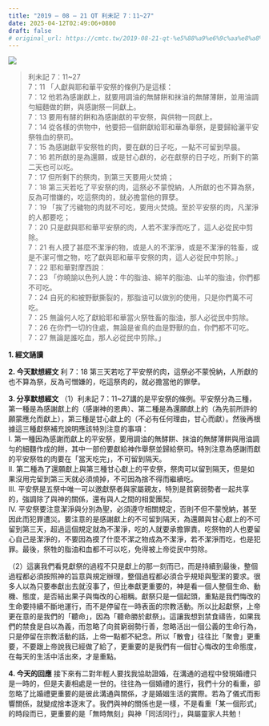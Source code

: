 ```yaml
---
title: "2019 – 08 – 21 QT 利未記 7：11~27"
date: 2025-04-12T02:49:06+0800
draft: false
# original_url: https://cmtc.tw/2019-08-21-qt-%e5%88%a9%e6%9c%aa%e8%a8%98-7%ef%bc%9a1127
---
```


![](/images/qt.jpg)
> 利未記 7：11\~27  
> 7：11 「人獻與耶和華平安祭的條例乃是這樣：  
> 7：12 他若為感謝獻上，就要用調油的無酵餅和抹油的無酵薄餅，並用油調勻細麵做的餅，與感謝祭一同獻上。  
> 7：13 要用有酵的餅和為感謝獻的平安祭，與供物一同獻上。  
> 7：14 從各樣的供物中，他要把一個餅獻給耶和華為舉祭，是要歸給灑平安祭牲血的祭司。  
> 7：15 為感謝獻平安祭牲的肉，要在獻的日子吃，一點不可留到早晨。  
> 7：16 若所獻的是為還願，或是甘心獻的，必在獻祭的日子吃，所剩下的第二天也可以吃。  
> 7：17 但所剩下的祭肉，到第三天要用火焚燒；  
> 7：18 第三天若吃了平安祭的肉，這祭必不蒙悅納，人所獻的也不算為祭，反為可憎嫌的，吃這祭肉的，就必擔當他的罪孽。  
> 7：19 「挨了污穢物的肉就不可吃，要用火焚燒。至於平安祭的肉，凡潔淨的人都要吃；  
> 7：20 只是獻與耶和華平安祭的肉，人若不潔淨而吃了，這人必從民中剪除。  
> 7：21 有人摸了甚麼不潔淨的物，或是人的不潔淨，或是不潔淨的牲畜，或是不潔可憎之物，吃了獻與耶和華平安祭的肉，這人必從民中剪除。」  
> 7：22 耶和華對摩西說：  
> 7：23 「你曉諭以色列人說：牛的脂油、綿羊的脂油、山羊的脂油，你們都不可吃。  
> 7：24 自死的和被野獸撕裂的，那脂油可以做別的使用，只是你們萬不可吃。  
> 7：25 無論何人吃了獻給耶和華當火祭牲畜的脂油，那人必從民中剪除。  
> 7：26 在你們一切的住處，無論是雀鳥的血是野獸的血，你們都不可吃。  
> 7：27 無論是誰吃血，那人必從民中剪除。」

**1. 經文誦讀**

**2.  今天默想經文**
利 7：18 第三天若吃了平安祭的肉，這祭必不蒙悅納，人所獻的也不算為祭，反為可憎嫌的，吃這祭肉的，就必擔當他的罪孽。

**3. 分享默想經文**
（1）利未記 7：11\~27講的是平安祭的條例。平安祭分為三種，第一種是為感謝獻上的（感謝神的恩典）、第二種是為還願獻上的（為先前所許的願蒙應允而獻上），第三種是甘心獻上的（不必有任何理由，甘心而獻）。然後再根據這三種獻祭補充說明應該特別注意的事項：  
I. 第一種因為感謝而獻上的平安祭，要用調油的無酵餅、抹油的無酵薄餅與用油調勻的細麵作成的餅，其中一部份要獻給神作舉祭並歸給祭司。特別注意為感謝而獻的平安祭牲的肉要在「當天吃完」，不可留到隔天。  
II. 第二種為了還願獻上與第三種甘心獻上的平安祭，祭肉可以留到隔天，但是如果沒用完留到第三天就必須燒掉，不可因為捨不得而繼續吃。  
III. 平安祭是五祭中唯一可以邀獻祭者與家屬親友，特別是貧窮弱勢者一起共享的，強調除了與神的關係，還有與人之間的相愛團契。  
IV. 平安祭要注意潔淨與分別為聖，必須遵守相關規定，否則不但不蒙悅納，甚至因此而犯罪遭災。要注意的是感謝獻上的不可留到隔天，為還願與甘心獻上的不可留到第三天，超過這個規定就為不潔淨，吃的人就要承擔罪責。吃祭物的人也要留心自己是潔淨的，不要因為摸了什麼不潔之物成為不潔淨，若不潔淨而吃，也是犯罪。最後，祭牲的脂油和血都不可以吃，免得被上帝從民中剪除。

（2）這裏我們看見獻祭的過程不只是獻上的那一刻而已，而是持續到最後，整個過程都必須按照神的旨意與規定辦理，整個過程都必須合乎規矩與聖潔的要求。很多人以為只要奉獻出去就沒事了，但比奉獻更重要的，神是看一個人整個生命、動機、態度，是否結出果子與悔改的心相稱。獻祭只是一個起頭，重點是我們悔改的生命要持續不斷地運行，而不是停留在一時表面的宗教活動。所以比起獻祭，上帝更在意的是我們的「聽命」，因為「聽命勝於獻祭」。這讓我想到禁食禱告，如果我們的禁食是自以為義，而忽略了向貧窮弱勢行善，忽略活出一個公義的生命行為，只是停留在宗教活動的話，上帝一點都不紀念。所以「散會」往往比「聚會」更重要，不要跟上帝說我已經做了給了，更重要的是我們有一個甘心悔改的生命態度，在每天的生活中活出來，才是重點。

**4. 今天的回應**
接下來有二對年輕人要找我協助證婚，在溝通的過程中發現婚禮只是一時的，但是夫妻相處是一世的。往往為一個婚禮的進行，我們十分的看重，卻忽略了比婚禮更重要的是彼此溝通與關係，才是婚姻生活的實際。若為了儀式而影響關係，就變成捨本逐末了。我們與神的關係也是一樣，不是看重「某一個形式」的時段而已，更重要的是「無時無刻」與神「同活同行」，與屬靈家人共勉！
